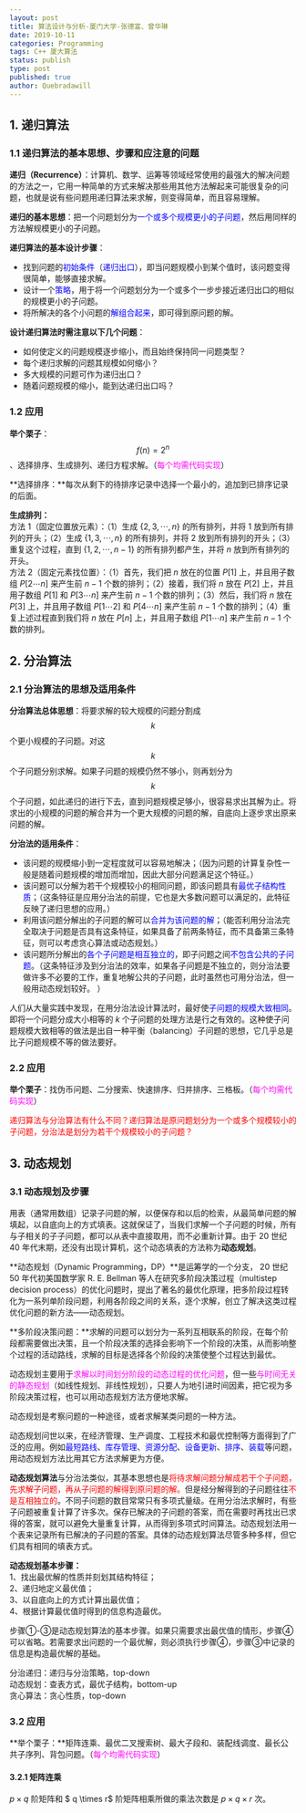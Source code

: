 ```yaml
---
layout: post
title: 算法设计与分析-厦门大学-张德富、曾华琳
date: 2019-10-11
categories: Programming
tags: C++ 厦大算法
status: publish
type: post
published: true
author: Quebradawill
---
```


## 1. 递归算法

### 1.1 递归算法的基本思想、步骤和应注意的问题

**递归（Recurrence）**：计算机、数学、运筹等领域经常使用的最强大的解决问题的方法之一，它用一种简单的方式来解决那些用其他方法解起来可能很复杂的问题，也就是说有些问题用递归算法来求解，则变得简单，而且容易理解。

**递归的基本思想**：把一个问题划分为<font color='blue'>一个或多个规模更小的子问题</font>，然后用同样的方法解规模更小的子问题。 

**递归算法的基本设计步骤**：

- 找到问题的<font color='blue'>初始条件</font>（<font color='blue'>递归出口</font>），即当问题规模小到某个值时，该问题变得很简单，能够直接求解。
- 设计一个<font color='blue'>策略</font>，用于将一个问题划分为一个或多个一步步接近递归出口的相似的规模更小的子问题。
- 将所解决的各个小问题的<font color='blue'>解组合起来</font>，即可得到原问题的解。 

**设计递归算法时需注意以下几个问题**：

- 如何使定义的问题规模逐步缩小，而且始终保持同一问题类型？
- 每个递归求解的问题其规模如何缩小？
- 多大规模的问题可作为递归出口？
- 随着问题规模的缩小，能到达递归出口吗？ 

### 1.2 应用

**举个栗子**：$$ f(n) = 2^n $$、选择排序、生成排列、递归方程求解。（<font color='magenta'>每个均需代码实现</font>）

**选择排序：**每次从剩下的待排序记录中选择一个最小的，追加到已排序记录的后面。

**生成排列：**<br>
方法 1（固定位置放元素）：（1）生成 $\{2,3,\cdots,n \}$ 的所有排列，并将 $1$ 放到所有排列的开头；（2）生成 $\{1,3,\cdots,n \}$ 的所有排列，并将 $2$ 放到所有排列的开头；（3）重复这个过程，直到 $\{1,2,\cdots,n - 1 \}$ 的所有排列都产生，并将 $n$ 放到所有排列的开头。<br>
方法 2（固定元素找位置）：（1）首先，我们把 $n$ 放在的位置 $P[1]$ 上，并且用子数组 $P[2 \cdots n]$ 来产生前 $n-1$ 个数的排列；（2）接着，我们将 $n$ 放在 $P[2]$ 上，并且用子数组 $P[1]$ 和 $P[3 \cdots n]$ 来产生前 $n-1$ 个数的排列；（3）然后，我们将 $n$ 放在 $P[3]$ 上，并且用子数组 $P[1 \cdots 2]$ 和 $P[4 \cdots n]$ 来产生前 $n-1$ 个数的排列；（4）重复上述过程直到我们将 $n$ 放在 $P[n]$ 上，并且用子数组 $P[1 \cdots n]$ 来产生前 $n-1$ 个数的排列。

## 2. 分治算法

### 2.1 分治算法的思想及适用条件

**分治算法总体思想**：将要求解的较大规模的问题分割成 $$k$$ 个更小规模的子问题。对这 $$k$$ 个子问题分别求解。如果子问题的规模仍然不够小，则再划分为 $$k$$ 个子问题，如此递归的进行下去，直到问题规模足够小，很容易求出其解为止。将求出的小规模的问题的解合并为一个更大规模的问题的解，自底向上逐步求出原来问题的解。

**分治法的适用条件**：

- 该问题的规模缩小到一定程度就可以容易地解决；（因为问题的计算复杂性一般是随着问题规模的增加而增加，因此大部分问题满足这个特征。）
- 该问题可以分解为若干个规模较小的相同问题，即该问题具有<font color='blue'>最优子结构性质</font>；（这条特征是应用分治法的前提，它也是大多数问题可以满足的，此特征反映了递归思想的应用。）
- 利用该问题分解出的子问题的解可以<font color='blue'>合并为该问题的解</font>；（能否利用分治法完全取决于问题是否具有这条特征，如果具备了前两条特征，而不具备第三条特征，则可以考虑贪心算法或动态规划。）
- 该问题所分解出的<font color='blue'>各个子问题是相互独立的</font>，即子问题之间<font color='blue'>不包含公共的子问题</font>。（这条特征涉及到分治法的效率，如果各子问题是不独立的，则分治法要做许多不必要的工作，重复地解公共的子问题，此时虽然也可用分治法，但一般用动态规划较好。 ）

人们从大量实践中发现，在用分治法设计算法时，最好使<font color='blue'>子问题的规模大致相同</font>。即将一个问题分成大小相等的 $k$ 个子问题的处理方法是行之有效的。这种使子问题规模大致相等的做法是出自一种平衡（balancing）子问题的思想，它几乎总是比子问题规模不等的做法要好。

### 2.2 应用

**举个栗子**：找伪币问题、二分搜索、快速排序、归并排序、三格板。（<font color='magenta'>每个均需代码实现</font>）

<font color='red'>递归算法与分治算法有什么不同？递归算法是原问题划分为一个或多个规模较小的子问题，分治法是划分为若干个规模较小的子问题？</font>

## 3. 动态规划

### 3.1 动态规划及步骤

用表（通常用数组）记录子问题的解，以便保存和以后的检索，从最简单问题的解填起，以自底向上的方式填表。这就保证了，当我们求解一个子问题的时候，所有与子相关的子子问题，都可以从表中直接取用，而不必重新计算。由于 20 世纪 40 年代末期，还没有出现计算机，这个动态填表的方法称为**动态规划**。

**动态规划（Dynamic Programming，DP）**是运筹学的一个分支， 20 世纪 50 年代初美国数学家 R. E. Bellman 等人在研究多阶段决策过程（multistep decision process）的优化问题时，提出了著名的最优化原理，把多阶段过程转化为一系列单阶段问题，利用各阶段之间的关系，逐个求解，创立了解决这类过程优化问题的新方法——动态规划。

**多阶段决策问题：**求解的问题可以划分为一系列互相联系的阶段，在每个阶段都需要做出决策，且一个阶段决策的选择会影响下一个阶段的决策，从而影响整个过程的活动路线，求解的目标是选择各个阶段的决策使整个过程达到最优。

动态规划主要用于<font color='magenta'>求解以时间划分阶段的动态过程的优化问题</font>，但一些<font color='magenta'>与时间无关的静态规划</font>（如线性规划、非线性规划），只要人为地引进时间因素，把它视为多阶段决策过程，也可以用动态规划方法方便地求解。 

动态规划是考察问题的一种途径，或者求解某类问题的一种方法。

动态规划问世以来，在经济管理、生产调度、工程技术和最优控制等方面得到了广泛的应用。例如<font color='blue'>最短路线</font>、<font color='blue'>库存管理</font>、<font color='blue'>资源分配</font>、<font color='blue'>设备更新</font>、<font color='blue'>排序</font>、<font color='blue'>装载</font>等问题，用动态规划方法比用其它方法求解更为方便。

**动态规划算法**与分治法类似，其基本思想也是<font color='red'>将待求解问题分解成若干个子问题，先求解子问题，再从子问题的解得到原问题的解。</font>但是经分解得到的子问题往往<font color='red'>不是互相独立的</font>。不同子问题的数目常常只有多项式量级。在用分治法求解时，有些子问题被重复计算了许多次。保存已解决的子问题的答案，而在需要时再找出已求得的答案，就可以避免大量重复计算，从而得到多项式时间算法。动态规划法用一个表来记录所有已解决的子问题的答案。具体的动态规划算法尽管多种多样，但它们具有相同的填表方式。

**动态规划基本步骤：**<br>1、找出最优解的性质并刻划其结构特征；<br>2、递归地定义最优值；<br>3、以自底向上的方式计算出最优值；<br>4、根据计算最优值时得到的信息构造最优。

步骤①-③是动态规划算法的基本步骤。如果只需要求出最优值的情形，步骤④可以省略。若需要求出问题的一个最优解，则必须执行步骤④，步骤③中记录的信息是构造最优解的基础。

分治递归：递归与分治策略，top-down<br>动态规划：查表方式，最优子结构，bottom-up<br>贪心算法：贪心性质，top-down

### 3.2 应用

**举个栗子：**矩阵连乘、最优二叉搜索树、最大子段和、装配线调度、最长公共子序列、背包问题。（<font color='magenta'>每个均需代码实现</font>）

#### 3.2.1 矩阵连乘

$p \times q$ 阶矩阵和 $ q \times r$ 阶矩阵相乘所做的乘法次数是 $p \times q \times r$ 次。

